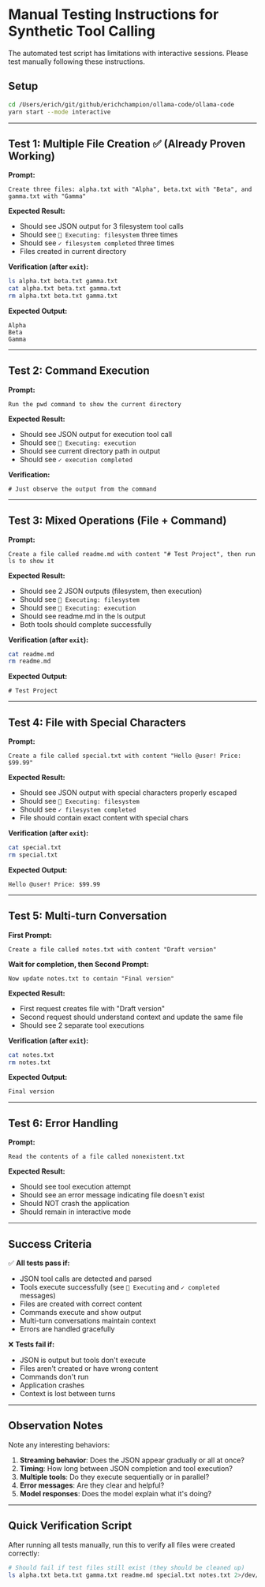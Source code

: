 # Manual Testing Instructions for Synthetic Tool Calling

The automated test script has limitations with interactive sessions. Please test manually following these instructions.

## Setup

```bash
cd /Users/erich/git/github/erichchampion/ollama-code/ollama-code
yarn start --mode interactive
```

---

## Test 1: Multiple File Creation ✅ (Already Proven Working)

**Prompt:**
```
Create three files: alpha.txt with "Alpha", beta.txt with "Beta", and gamma.txt with "Gamma"
```

**Expected Result:**
- Should see JSON output for 3 filesystem tool calls
- Should see `🔧 Executing: filesystem` three times
- Should see `✓ filesystem completed` three times
- Files created in current directory

**Verification (after `exit`):**
```bash
ls alpha.txt beta.txt gamma.txt
cat alpha.txt beta.txt gamma.txt
rm alpha.txt beta.txt gamma.txt
```

**Expected Output:**
```
Alpha
Beta
Gamma
```

---

## Test 2: Command Execution

**Prompt:**
```
Run the pwd command to show the current directory
```

**Expected Result:**
- Should see JSON output for execution tool call
- Should see `🔧 Executing: execution`
- Should see current directory path in output
- Should see `✓ execution completed`

**Verification:**
```
# Just observe the output from the command
```

---

## Test 3: Mixed Operations (File + Command)

**Prompt:**
```
Create a file called readme.md with content "# Test Project", then run ls to show it
```

**Expected Result:**
- Should see 2 JSON outputs (filesystem, then execution)
- Should see `🔧 Executing: filesystem`
- Should see `🔧 Executing: execution`
- Should see readme.md in the ls output
- Both tools should complete successfully

**Verification (after `exit`):**
```bash
cat readme.md
rm readme.md
```

**Expected Output:**
```
# Test Project
```

---

## Test 4: File with Special Characters

**Prompt:**
```
Create a file called special.txt with content "Hello @user! Price: $99.99"
```

**Expected Result:**
- Should see JSON output with special characters properly escaped
- Should see `🔧 Executing: filesystem`
- Should see `✓ filesystem completed`
- File should contain exact content with special chars

**Verification (after `exit`):**
```bash
cat special.txt
rm special.txt
```

**Expected Output:**
```
Hello @user! Price: $99.99
```

---

## Test 5: Multi-turn Conversation

**First Prompt:**
```
Create a file called notes.txt with content "Draft version"
```

**Wait for completion, then Second Prompt:**
```
Now update notes.txt to contain "Final version"
```

**Expected Result:**
- First request creates file with "Draft version"
- Second request should understand context and update the same file
- Should see 2 separate tool executions

**Verification (after `exit`):**
```bash
cat notes.txt
rm notes.txt
```

**Expected Output:**
```
Final version
```

---

## Test 6: Error Handling

**Prompt:**
```
Read the contents of a file called nonexistent.txt
```

**Expected Result:**
- Should see tool execution attempt
- Should see an error message indicating file doesn't exist
- Should NOT crash the application
- Should remain in interactive mode

---

## Success Criteria

✅ **All tests pass if:**
- JSON tool calls are detected and parsed
- Tools execute successfully (see `🔧 Executing` and `✓ completed` messages)
- Files are created with correct content
- Commands execute and show output
- Multi-turn conversations maintain context
- Errors are handled gracefully

❌ **Tests fail if:**
- JSON is output but tools don't execute
- Files aren't created or have wrong content
- Commands don't run
- Application crashes
- Context is lost between turns

---

## Observation Notes

Note any interesting behaviors:

1. **Streaming behavior**: Does the JSON appear gradually or all at once?
2. **Timing**: How long between JSON completion and tool execution?
3. **Multiple tools**: Do they execute sequentially or in parallel?
4. **Error messages**: Are they clear and helpful?
5. **Model responses**: Does the model explain what it's doing?

---

## Quick Verification Script

After running all tests manually, run this to verify all files were created correctly:

```bash
# Should fail if test files still exist (they should be cleaned up)
ls alpha.txt beta.txt gamma.txt readme.md special.txt notes.txt 2>/dev/null && echo "⚠️  Test files not cleaned up" || echo "✓ Test files cleaned up"
```
